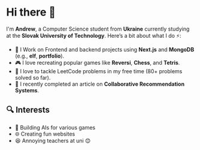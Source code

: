 # Hi there 👋

I'm **Andrew**, a Computer Science student from **Ukraine** currently studying at the **Slovak University of Technology**. Here’s a bit about what I do ⚡:

- 🔭 I Work on Frontend and backend projects using **Next.js** and **MongoDB** (e.g., **elf**, **portfolio**).
- 🎮 I love recreating popular games like **Reversi**, **Chess**, and **Tetris**.
- 🧩 I love to tackle LeetCode problems in my free time (80+ problems solved so far).
- 📄 I recently completed an article on **Collaborative Recommendation Systems**.

## 🔍 Interests
- 🤖 Building AIs for various games
- 🌐 Creating fun websites
- 😆 Annoying teachers at uni 😊
